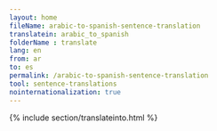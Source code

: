 ```yaml
---
layout: home
fileName: arabic-to-spanish-sentence-translation
translatein: arabic_to_spanish
folderName : translate
lang: en
from: ar
to: es
permalink: /arabic-to-spanish-sentence-translation
tool: sentence-translations
nointernationalization: true
---
```

{% include section/translateinto.html %}
